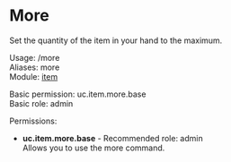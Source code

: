 More
====
Set the quantity of the item in your hand to the maximum.

Usage: /more<br>
Aliases: more<br>
Module: [item](../modules/item.md)<br>

Basic permission: uc.item.more.base<br>
Basic role: admin<br>

Permissions: <br>
* **uc.item.more.base** - Recommended role: admin<br>Allows you to use the more command.
